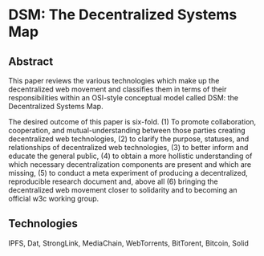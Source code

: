 # DSM: The Decentralized Systems Map

## Abstract

This paper reviews the various technologies which make up the
decentralized web movement and classifies them in terms of their
responsibilities within an OSI-style conceptual model called DSM: the
Decentralized Systems Map.


The desired outcome of this paper is six-fold.  (1) To promote
collaboration, cooperation, and mutual-understanding between those
parties creating decentralized web technologies, (2) to clarify the
purpose, statuses, and relationships of decentralized web
technologies, (3) to better inform and educate the general public, (4)
to obtain a more hollistic understanding of which necessary
decentralization components are present and which are missing, (5) to
conduct a meta experiment of producing a decentralized, reproducible
research document and, above all (6) bringing the decentralized web
movement closer to solidarity and to becoming an official w3c working
group.

## Technologies

IPFS, Dat, StrongLink, MediaChain, WebTorrents, BitTorent, Bitcoin, Solid
